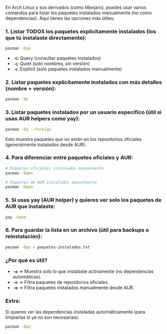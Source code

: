 En Arch Linux y sus derivados (como Manjaro), puedes usar varios comandos para listar los paquetes instalados manualmente (no como dependencias). Aquí tienes las opciones más útiles:

### 1. **Listar TODOS los paquetes explícitamente instalados** (los que tú instalaste directamente):
```bash
pacman -Qqe
```
- `-Q`: Query (consultar paquetes instalados)
- `-q`: Quiet (solo nombres, sin versión)
- `-e`: Explicit (solo paquetes instalados manualmente)

### 2. **Listar paquetes explícitamente instalados con más detalles** (nombre + versión):
```bash
pacman -Qe
```

### 3. **Listar paquetes instalados por un usuario específico** (útil si usas AUR helpers como yay):
```bash
pacman -Qq --foreign
```
Esto muestra paquetes que no están en los repositorios oficiales (generalmente instalados desde AUR).

### 4. **Para diferenciar entre paquetes oficiales y AUR**:
```bash
# Paquetes oficiales instalados manualmente
pacman -Qqen

# Paquetes de AUR instalados manualmente
pacman -Qqem
```

### 5. **Si usas yay (AUR helper)** y quieres ver solo los paquetes de AUR que instalaste:
```bash
yay -Qqem
```

### 6. **Para guardar la lista en un archivo** (útil para backups o reinstalación):
```bash
pacman -Qqe > paquetes-instalados.txt
```

### ¿Por qué es útil?
- **`-e`** → Muestra solo lo que instalaste activamente (no dependencias automáticas).
- **`-n`** → Filtra paquetes de repositorios oficiales.
- **`-m`** → Filtra paquetes instalados manualmente desde AUR.

### Extra:
Si quieres ver las dependencias instaladas automáticamente (para limpiarlas si ya no son necesarias):
```bash
pacman -Qqd
```
